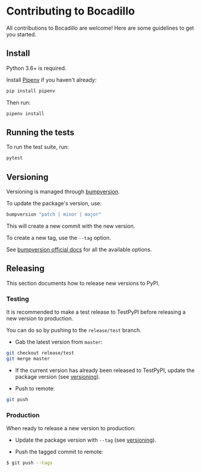 # Contributing to Bocadillo

All contributions to Bocadillo are welcome! Here are some guidelines to get you started.

## Install

Python 3.6+ is required.

Install [Pipenv](https://github.com/pypa/pipenv) if you haven't already:

```bash
pip install pipenv
```

Then run:

```bash
pipenv install
```

## Running the tests

To run the test suite, run:

```bash
pytest
```

## Versioning

Versioning is managed through [bumpversion](https://pypi.org/project/bumpversion/).

To update the package's version, use:

```bash
bumpversion "patch | minor | major"
```

This will create a new commit with the new version.

To create a new tag, use the `--tag` option.

See [bumpversion official docs](https://pypi.org/project/bumpversion/) for all the available options.

## Releasing

This section documents how to release new versions to PyPI.

### Testing

It is recommended to make a test release to TestPyPI before releasing a new version to production.

You can do so by pushing to the `release/test` branch.

- Gab the latest version from `master`:

```bash
git checkout release/test
git merge master
```

- If the current version has already been released to TestPyPI, update the package version (see [versioning](#versioning)).

- Push to remote:

```bash
git push
```

### Production

When ready to release a new version to production:

- Update the package version with `--tag` (see [versioning](#versioning)).

- Push the tagged commit to remote:

```bash
$ git push --tags
```
